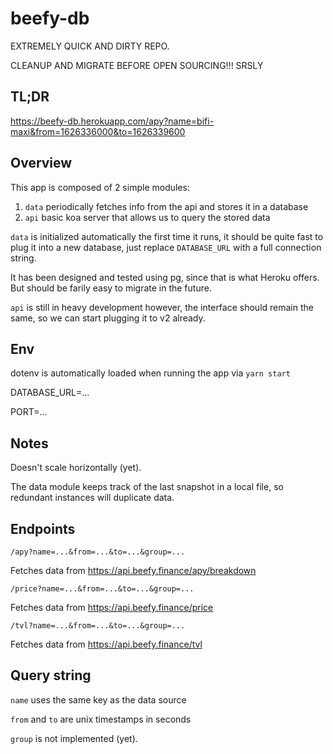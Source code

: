 # beefy-db

EXTREMELY QUICK AND DIRTY REPO.

CLEANUP AND MIGRATE BEFORE OPEN SOURCING!!! SRSLY

## TL;DR

https://beefy-db.herokuapp.com/apy?name=bifi-maxi&from=1626336000&to=1626339600

## Overview

This app is composed of 2 simple modules:
1. `data` periodically fetches info from the api and stores it in a database
2. `api` basic koa server that allows us to query the stored data

`data` is initialized automatically the first time it runs, it should be quite fast to plug it into a new database, just replace `DATABASE_URL` with a full connection string.

It has been designed and tested using pg, since that is what Heroku offers. But should be farily easy to migrate in the future.

`api` is still in heavy development however, the interface should remain the same, so we can start plugging it to v2 already.

## Env
dotenv is automatically loaded when running the app via `yarn start`

DATABASE_URL=...

PORT=...

## Notes
Doesn't scale horizontally (yet).

The data module keeps track of the last snapshot in a local file, so redundant instances will duplicate data.

## Endpoints 

```
/apy?name=...&from=...&to=...&group=...
```
Fetches data from https://api.beefy.finance/apy/breakdown

```
/price?name=...&from=...&to=...&group=...
```
Fetches data from https://api.beefy.finance/price

```
/tvl?name=...&from=...&to=...&group=...
```
Fetches data from https://api.beefy.finance/tvl

## Query string

`name` uses the same key as the data source

`from` and `to` are unix timestamps in seconds

`group` is not implemented (yet). 